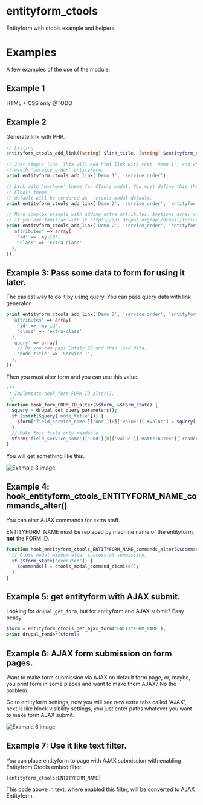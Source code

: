 # entityform_ctools
Entityform with ctools example and helpers.



# Examples

A few examples of the use of the module.

## Example 1

HTML + CSS only @TODO

## Example 2

Generate link with PHP.

~~~php
// Listing.
entityform_ctools_add_link((string) $link_title, (string) $entityform_name, (string) $class, (array) $options);

// Just simple link. This will add html link with text 'Demo 1', and when user click it, CTools create modal window
// width 'service_order' entityform.
print entityform_ctools_add_link('Demo 1', 'service_order');

// Link with 'mytheme' theme for CTools modal. You must define this theme before using it, or will be loaded default
// CTools theme.
// default will be rendered as - ctools-modal-default.
print entityform_ctools_add_link('Demo 2', 'service_order', 'entityform');

// More complex example with adding extra attributes. $options array will be send to l() function. So read documentation
// if you not familiar with it https://api.drupal.org/api/drupal/includes%21common.inc/function/l/7
print entityform_ctools_add_link('Demo 2', 'service_order', 'entityform', array(
  'attributes' => array(
    'id' => 'my-id',
    'class' => 'extra-class'
  ),
));
~~~

## Example 3: Pass some data to form for using it later.

The easiest way to do it by using query. You can pass query data with link generator.

~~~php
print entityform_ctools_add_link('Demo 2', 'service_order', 'entityform', array(
  'attributes' => array(
    'id' => 'my-id',
    'class' => 'extra-class'
  ),
  'query' => array(
    // Or you can pass Entity ID and then load data.
    'node_title' => 'Service 1',
  ),
));
~~~

Then you must alter form and you can use this value.

~~~php
/**
 * Implements hook_form_FORM_ID_alter().
 */
function hook_form_FORM_ID_alter(&$form, &$form_state) {
  $query = drupal_get_query_parameters();
  if (isset($query['node_title'])) {
    $form['field_service_name']['und'][0]['value']['#value'] = $query['node_title'];
  }
  // Make this field only readable.
  $form['field_service_name']['und'][0]['value']['#attributes']['readonly'] = 'readonly';
}
~~~

You will get something like this.

![Example 3 image](http://i.imgur.com/TwRmcp8.png)

## Example 4: hook_entityform_ctools_ENTITYFORM_NAME_commands_alter()

You can alter AJAX commands for extra staff.

ENTITYFORM_NAME must be replaced by machine name of the entityform, **not** the
FORM ID.

~~~php
function hook_entityform_ctools_ENTITYFORM_NAME_commands_alter(&$commands, $form_state) {
  // Close modal window after successful submission.
  if ($form_state['executed']) {
    $commands[] = ctools_modal_command_dismiss();
  }
}
~~~

## Example 5: get entityform with AJAX submit.

Looking for `drupal_get_form`, but for entityform and AJAX submit? Easy peasy.

~~~php
$form = entityform_ctools_get_ajax_form('ENTITYFORM_NAME');
print drupal_render($form);
~~~

## Example 6: AJAX form submission on form pages.

Want to make form submission via AJAX on default form page, or, maybe, you print form in some places and want to make them AJAX? No the problem.

Go to entityform settings, now you will see new extra tabs called 'AJAX', next is like block visibility settings, you just enter paths whatever you want to make form AJAX submit.

![Example 6 image](http://i.imgur.com/wzfQ3lW.png)


## Example 7: Use it like text filter.

You can place entityform to page with AJAX submission with enabling Entityfrom Ctools embed filter.

~~~
[entityform_ctools:ENTITYFORM_NAME]
~~~

This code above in text, where enabled this filter, will be converted to AJAX Entityform.
